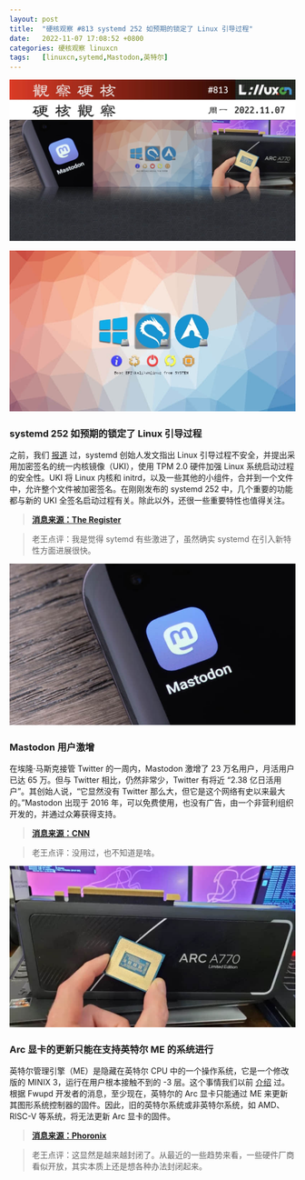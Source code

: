 ```yaml
---
layout: post
title:	"硬核观察 #813 systemd 252 如预期的锁定了 Linux 引导过程"
date:	2022-11-07 17:08:52 +0800 
categories:	硬核观察 linuxcn 
tags:	[linuxcn,sytemd,Mastodon,英特尔]
---
```



![](/Asserts/Images/album/202211/07/170746s5y630xm53fez55b.jpg)


![](/Asserts/Images/album/202211/07/170755d8bivwffrxib7rbt.jpg)


### systemd 252 如预期的锁定了 Linux 引导过程


之前，我们 [报道](/article-15184-1.html) 过，systemd 创始人发文指出 Linux 引导过程不安全，并提出采用加密签名的统一内核镜像（UKI），使用 TPM 2.0 硬件加强 Linux 系统启动过程的安全性。UKI 将 Linux 内核和 initrd，以及一些其他的小组件，合并到一个文件中，允许整个文件被加密签名。在刚刚发布的 systemd 252 中，几个重要的功能都与新的 UKI 全签名启动过程有关。除此以外，还很一些重要特性也值得关注。



> 
> **[消息来源：The Register](https://www.theregister.com/2022/11/03/version_252_systemd/)**
> 
> 
> 



> 
> 老王点评：我是觉得 sytemd 有些激进了，虽然确实 systemd 在引入新特性方面进展很快。
> 
> 
> 


![](/Asserts/Images/album/202211/07/170808niq9okmlt6e697e1.jpg)


### Mastodon 用户激增


在埃隆·马斯克接管 Twitter 的一周内，Mastodon 激增了 23 万名用户，月活用户已达 65 万。但与 Twitter 相比，仍然非常少，Twitter 有将近 “2.38 亿日活用户”。其创始人说，“它显然没有 Twitter 那么大，但它是这个网络有史以来最大的。”Mastodon 出现于 2016 年，可以免费使用，也没有广告，由一个非营利组织开发的，并通过众筹获得支持。



> 
> **[消息来源：CNN](https://www.cnn.com/2022/11/05/tech/mastodon/index.html)**
> 
> 
> 



> 
> 老王点评：没用过，也不知道是啥。
> 
> 
> 


![](/Asserts/Images/album/202211/07/170823hp9gnntjtf9i8v91.jpg)


### Arc 显卡的更新只能在支持英特尔 ME 的系统进行


英特尔管理引擎（ME）是隐藏在英特尔 CPU 中的一个操作系统，它是一个修改版的 MINIX 3，运行在用户根本接触不到的 -3 层。这个事情我们以前 [介绍](/article-9040-1.html) 过。根据 Fwupd 开发者的消息，至少现在，英特尔的 Arc 显卡只能通过 ME 来更新其图形系统控制器的固件。因此，旧的英特尔系统或非英特尔系统，如 AMD、RISC-V 等系统，将无法更新 Arc 显卡的固件。



> 
> **[消息来源：Phoronix](https://www.phoronix.com/news/Intel-GSC-Firmware-Needs-ME)**
> 
> 
> 



> 
> 老王点评：这显然是越来越封闭了。从最近的一些趋势来看，一些硬件厂商看似开放，其实本质上还是想各种办法封闭起来。
> 
> 
>
